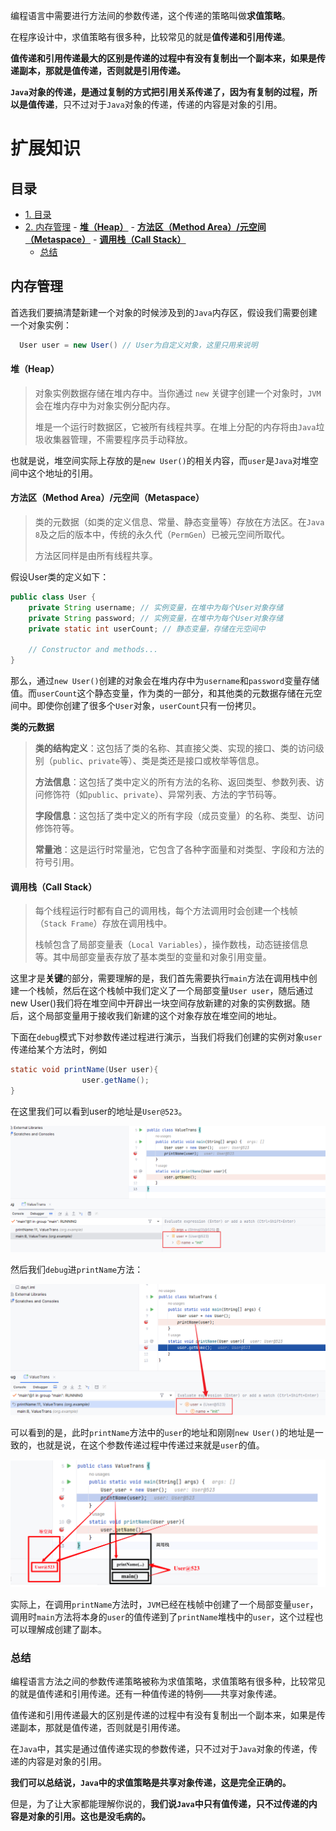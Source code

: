 编程语言中需要进行方法间的参数传递，这个传递的策略叫做**求值策略**。

在程序设计中，求值策略有很多种，比较常见的就是**值传递和引用传递**。

**值传递和引用传递最大的区别是传递的过程中有没有复制出一个副本来，如果是传递副本，那就是值传递，否则就是引用传递。**

**`Java`对象的传递，是通过复制的方式把引用关系传递了，因为有复制的过程，所以是值传递**，只不过对于`Java`对象的传递，传递的内容是对象的引用。



# 扩展知识

## 目录
- [1. 目录](#目录)
- [2. 内存管理](#内存管理)
        - [**堆（Heap）**](#堆heap)
        - [**方法区（Method Area）/元空间（Metaspace）**](#方法区method-area元空间metaspace)
        - [**调用栈（Call Stack）**](#调用栈call-stack)
    - [总结](#总结)



## 内存管理

首选我们要搞清楚新建一个对象的时候涉及到的`Java`内存区，假设我们需要创建一个对象实例：

```java
  User user = new User() // User为自定义对象，这里只用来说明
```

#### **堆（Heap）**

> 对象实例数据存储在堆内存中。当你通过 `new` 关键字创建一个对象时，`JVM` 会在堆内存中为对象实例分配内存。
>
> 堆是一个运行时数据区，它被所有线程共享。在堆上分配的内存将由`Java`垃圾收集器管理，不需要程序员手动释放。

也就是说，堆空间实际上存放的是`new User()`的相关内容，而`user`是`Java`对堆空间中这个地址的引用。

#### **方法区（Method Area）/元空间（Metaspace）**

> 类的元数据（如类的定义信息、常量、静态变量等）存放在方法区。在`Java 8`及之后的版本中，传统的永久代（`PermGen`）已被元空间所取代。
>
> 方法区同样是由所有线程共享。

假设User类的定义如下：

```java
public class User {
    private String username; // 实例变量，在堆中为每个User对象存储
    private String password; // 实例变量，在堆中为每个User对象存储
    private static int userCount; // 静态变量，存储在元空间中

    // Constructor and methods...
}
```

那么，通过`new User()`创建的对象会在堆内存中为`username`和`password`变量存储值。而`userCount`这个静态变量，作为类的一部分，和其他类的元数据存储在元空间中。即使你创建了很多个`User`对象，`userCount`只有一份拷贝。

**类的元数据**

> **类的结构定义**：这包括了类的名称、其直接父类、实现的接口、类的访问级别（`public`、`private`等）、类是类还是接口或枚举等信息。
>
> **方法信息**：这包括了类中定义的所有方法的名称、返回类型、参数列表、访问修饰符（如`public`、`private`）、异常列表、方法的字节码等。
>
> **字段信息**：这包括了类中定义的所有字段（成员变量）的名称、类型、访问修饰符等。
>
> **常量池**：这是运行时常量池，它包含了各种字面量和对类型、字段和方法的符号引用。

#### **调用栈（Call Stack）**

> 每个线程运行时都有自己的调用栈，每个方法调用时会创建一个栈帧（`Stack Frame`）存放在调用栈中。
>
> 栈帧包含了局部变量表（`Local Variables`），操作数栈，动态链接信息等。其中局部变量表存放了基本类型的变量和对象引用变量。

这里才是**关键**的部分，需要理解的是，我们首先需要执行`main`方法在调用栈中创建一个栈帧，然后在这个栈帧中我们定义了一个局部变量`User user`，随后通过new User()我们将在堆空间中开辟出一块空间存放新建的对象的实例数据。随后，这个局部变量用于接收我们新建的这个对象存放在堆空间的地址。

下面在`debug`模式下对参数传递过程进行演示，当我们将我们创建的实例对象`user`传递给某个方法时，例如

```java
static void printName(User user){
				user.getName();
}
```

在这里我们可以看到user的地址是`User@523`。

![image-20240112140122574](./imgs/image-20240112140122574.png)

然后我们`debug`进`printName`方法：

![image-20240112140110292](./imgs/image-20240112140110292.png)

可以看到的是，此时`printName`方法中的`user`的地址和刚刚`new User()`的地址是一致的，也就是说，在这个参数传递过程中传递过来就是`user`的值。

![image-20240112222949721](./imgs/image-20240112222949721.png)

实际上，在调用`printName`方法时，`JVM`已经在栈帧中创建了一个局部变量`user`，调用时`main`方法将本身的`user`的值传递到了`printName`堆栈中的`user`，这个过程也可以理解成创建了副本。

### 总结

编程语言方法之间的参数传递策略被称为求值策略，求值策略有很多种，比较常见的就是值传递和引用传递。还有一种值传递的特例——共享对象传递。

值传递和引用传递最大的区别是传递的过程中有没有复制出一个副本来，如果是传递副本，那就是值传递，否则就是引用传递。

在`Java`中，其实是通过值传递实现的参数传递，只不过对于`Java`对象的传递，传递的内容是对象的引用。

**我们可以总结说，`Java`中的求值策略是共享对象传递，这是完全正确的。**

但是，为了让大家都能理解你说的，**我们说`Java`中只有值传递，只不过传递的内容是对象的引用。这也是没毛病的。**


